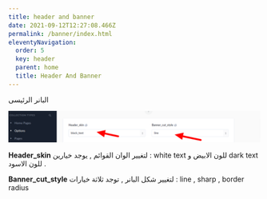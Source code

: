 ```yaml
---
title: header and banner
date: 2021-09-12T12:27:08.466Z
permalink: /banner/index.html
eleventyNavigation:
  order: 5
  key: header
  parent: home
  title: Header And Banner
---
```

البانر الرئيسى 

![](/static/img/header.png)

**Header_skin** لتغيير الوان القوائم  , يوجد خيارين : white text للون الابيض و dark text للون الاسود .

**Banner_cut_style** لتغيير شكل البانر , توجد ثلاثة خيارات :  line , sharp , border radius